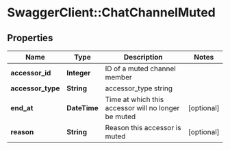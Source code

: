 # SwaggerClient::ChatChannelMuted

## Properties
Name | Type | Description | Notes
------------ | ------------- | ------------- | -------------
**accessor_id** | **Integer** | ID of a muted channel member | 
**accessor_type** | **String** | accessor_type string | 
**end_at** | **DateTime** | Time at which this accessor will no longer be muted | [optional] 
**reason** | **String** | Reason this accessor is muted | [optional] 


